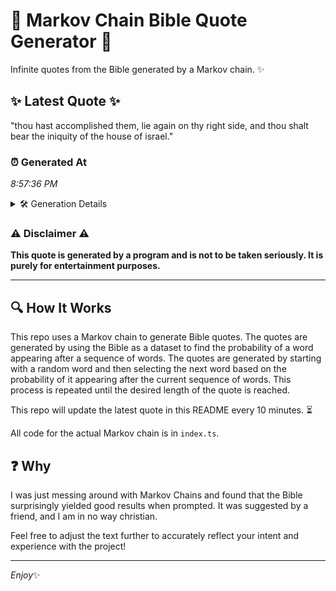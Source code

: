 # 📖 Markov Chain Bible Quote Generator 📖

Infinite quotes from the Bible generated by a Markov chain. ✨

## ✨ Latest Quote ✨
"thou hast accomplished them, lie again on thy right side, and thou shalt bear the iniquity of the house of israel."

### ⏰ Generated At
*8:57:36 PM*

<details>
    <summary>🛠️ Generation Details</summary>
    <p>
        <strong>🌱 Seed:</strong> thou<br>
        <strong>🔄 Iterations:</strong> 20<br>
        <strong>📜 Context History:</strong><br>[ thou ]: hast<br>[ thou, hast ]: accomplished<br>[ thou, hast, accomplished ]: them,<br>[ thou, hast, accomplished, them, ]: lie<br>[ thou, hast, accomplished, them,, lie ]: again<br>[ thou, hast, accomplished, them,, lie, again ]: on<br>[ hast, accomplished, them,, lie, again, on ]: thy<br>[ accomplished, them,, lie, again, on, thy ]: right<br>[ them,, lie, again, on, thy, right ]: side,<br>[ lie, again, on, thy, right, side, ]: and<br>[ again, on, thy, right, side,, and ]: thou<br>[ on, thy, right, side,, and, thou ]: shalt<br>[ thy, right, side,, and, thou, shalt ]: bear<br>[ right, side,, and, thou, shalt, bear ]: the<br>[ side,, and, thou, shalt, bear, the ]: iniquity<br>[ and, thou, shalt, bear, the, iniquity ]: of<br>[ thou, shalt, bear, the, iniquity, of ]: the<br>[ shalt, bear, the, iniquity, of, the ]: house<br>[ bear, the, iniquity, of, the, house ]: of<br>[ the, iniquity, of, the, house, of ]: israel.<br>
    </p>
</details>

### ⚠️ Disclaimer ⚠️
**This quote is generated by a program and is not to be taken seriously. It is purely for entertainment purposes.**

---

## 🔍 How It Works

This repo uses a Markov chain to generate Bible quotes. The quotes are generated by using the Bible as a dataset to find the probability of a word appearing after a sequence of words. The quotes are generated by starting with a random word and then selecting the next word based on the probability of it appearing after the current sequence of words. This process is repeated until the desired length of the quote is reached.

This repo will update the latest quote in this README every 10 minutes. ⏳

All code for the actual Markov chain is in `index.ts`.

## ❓ Why

I was just messing around with Markov Chains and found that the Bible surprisingly yielded good results when prompted. 
It was suggested by a friend, and I am in no way christian.

Feel free to adjust the text further to accurately reflect your intent and experience with the project!

---

*Enjoy*✨
